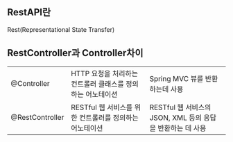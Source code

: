 ## RestAPI란
Rest(Representational State Transfer)


## RestController과 Controller차이
<table>
    <tr>
        <td>@Controller</td>
        <td>HTTP 요청을 처리하는 컨트롤러 클래스를 정의하는 어노테이션</td>
        <td>Spring MVC 뷰를 반환하는데 사용</td>
    </tr>
    <tr>
        <td>@RestController</td>
        <td>RESTful 웹 서비스를 위한 컨트롤러를 정의하는 어노테이션</td>
        <td>RESTful 웹 서비스의 JSON, XML 등의 응답을 반환하는 데 사용</td>
    </tr>
</table>